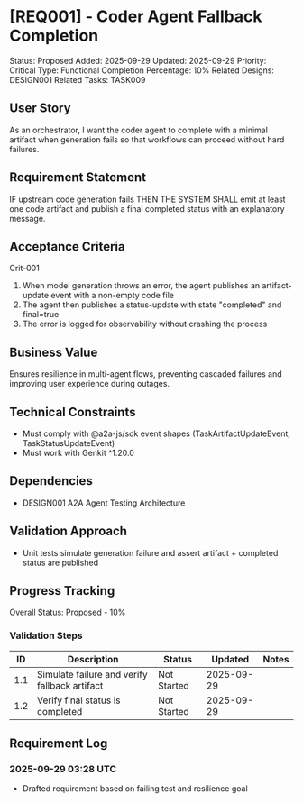 # [REQ001] - Coder Agent Fallback Completion

Status: Proposed
Added: 2025-09-29
Updated: 2025-09-29
Priority: Critical
Type: Functional
Completion Percentage: 10%
Related Designs: DESIGN001
Related Tasks: TASK009

## User Story
As an orchestrator, I want the coder agent to complete with a minimal artifact when generation fails so that workflows can proceed without hard failures.

## Requirement Statement
IF upstream code generation fails THEN THE SYSTEM SHALL emit at least one code artifact and publish a final completed status with an explanatory message.

## Acceptance Criteria
Crit-001
1. When model generation throws an error, the agent publishes an artifact-update event with a non-empty code file
2. The agent then publishes a status-update with state "completed" and final=true
3. The error is logged for observability without crashing the process

## Business Value
Ensures resilience in multi-agent flows, preventing cascaded failures and improving user experience during outages.

## Technical Constraints
- Must comply with @a2a-js/sdk event shapes (TaskArtifactUpdateEvent, TaskStatusUpdateEvent)
- Must work with Genkit ^1.20.0

## Dependencies
- DESIGN001 A2A Agent Testing Architecture

## Validation Approach
- Unit tests simulate generation failure and assert artifact + completed status are published

## Progress Tracking

Overall Status: Proposed - 10%

### Validation Steps
| ID | Description | Status | Updated | Notes |
|----|-------------|--------|---------|-------|
| 1.1 | Simulate failure and verify fallback artifact | Not Started | 2025-09-29 | |
| 1.2 | Verify final status is completed | Not Started | 2025-09-29 | |

## Requirement Log
### 2025-09-29 03:28 UTC
- Drafted requirement based on failing test and resilience goal
